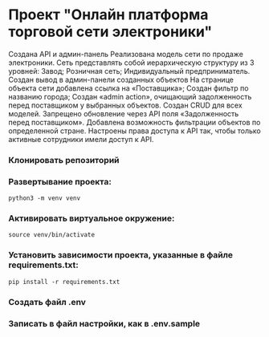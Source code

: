 # Проект "Онлайн платформа торговой сети электроники"

Создана API и админ-панель
Реализована модель сети по продаже электроники.
Сеть представлять собой иерархическую структуру из 3 уровней: Завод; Розничная сеть; Индивидуальный предприниматель.
Создан вывод в админ-панели созданных объектов
На странице объекта сети добавлена ссылка на «Поставщика»;
Создан фильтр по названию города;
Создан «admin action», очищающий задолженность перед поставщиком у выбранных объектов.
Создан CRUD для всех моделей.
Запрещено обновление через API поля «Задолженность перед поставщиком».
Добавлена возможность фильтрации объектов по определенной стране.
Настроены права доступа к API так, чтобы только активные сотрудники имели доступ к API.

### Клонировать репозиторий

### Развертывание проекта:
```
python3 -m venv venv
```
### Активировать виртуальное окружение:
```
source venv/bin/activate
```
### Установить зависимости проекта, указанные в файле requirements.txt:

```
pip install -r requirements.txt
```

### Создать файл .env 

### Записать в файл настройки, как в .env.sample